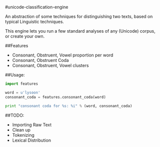 #unicode-classification-engine

An abstraction of some techniques for distinguishing two texts,
based on typical Linguistic techniques.

This engine lets you run a few standard analyses of any (Unicode) corpus,
or create your own.

##Features

- Consonant, Obstruent, Vowel proportion per word
- Consonant, Obstruent Coda
- Consonant, Obstruent, Vowel clusters

##Usage:

```python
import features

word = u'lysoon'
consonant_coda = features.consonant_coda(word)

print "consonant coda for %s: %i" % (word, consonant_coda)
```

##TODO:

- Importing Raw Text
- Clean up
- Tokenizing
- Lexical Distribution
